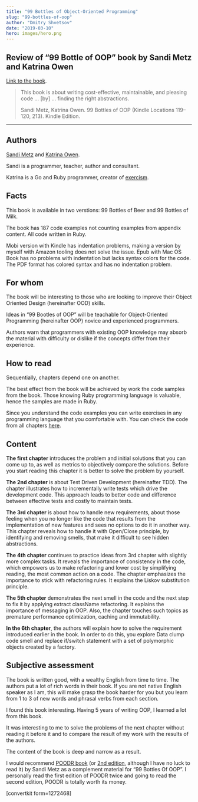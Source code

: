 ```yaml
---
title: "99 Bottles of Object-Oriented Programming"
slug: "99-bottles-of-oop"
author: "Dmitry Shvetsov"
date: "2019-03-10"
hero: images/hero.png
---
```


## Review of “99 Bottle of OOP” book by Sandi Metz and Katrina Owen

[Link to the book](https://www.sandimetz.com/99bottles).

> This book is about writing cost-effective, maintainable, and pleasing code … \[by\] … finding the right abstractions.
> 
> Sandi Metz, Katrina Owen. 99 Bottles of OOP (Kindle Locations 119–120, 213). Kindle Edition.

* * *

## Authors

[Sandi Metz](https://www.sandimetz.com/) and [Katrina Owen](https://www.kytrinyx.com/).

Sandi is a programmer, teacher, author and consultant.

Katrina is a Go and Ruby programmer, creator of [exercism](https://exercism.io/).

## Facts

This book is available in two verstions: 99 Bottles of Beer and 99 Bottles of Milk.

The book has 187 code examples not counting examples from appendix content. All code written in Ruby.

Mobi version with Kindle has indentation problems, making a version by myself with Amazon tooling does not solve the issue. Epub with Mac OS Book has no problems with indentation but lacks syntax colors for the code. The PDF format has colored syntax and has no indentation problem.

## For whom

The book will be interesting to those who are looking to improve their Object Oriented Design (hereinafter OOD) skills.

Ideas in “99 Bootles of OOP” will be teachable for Object-Oriented Programming (hereinafter OOP) novice and experienced programmers.

Authors warn that programmers with existing OOP knowledge may absorb the material with difficulty or dislike if the concepts differ from their experience.

## How to read

Sequentially, chapters depend one on another.

The best effect from the book will be achieved by work the code samples from the book. Those knowing Ruby programming language is valuable, hence the samples are made in Ruby.

Since you understand the code examples you can write exercises in any programming language that you comfortable with. You can check the code from all chapters [here](https://github.com/sandimetz/99bottles).

## Content

**The first chapter** introduces the problem and initial solutions that you can come up to, as well as metrics to objectively compare the solutions. Before you start reading this chapter it is better to solve the problem by yourself.

**The 2nd chapter** is about Test Driven Development (hereinafter TDD). The chapter illustrates how to incrementally write tests which drive the development code. This approach leads to better code and difference between effective tests and costly to maintain tests.

**The 3rd chapter** is about how to handle new requirements, about those feeling when you no longer like the code that results from the implementation of new features and sees no options to do it in another way. This chapter reveals how to handle it with Open/Close principle, by identifying and removing smells, that make it difficult to see hidden abstractions.

**The 4th chapter** continues to practice ideas from 3rd chapter with slightly more complex tasks. It reveals the importance of consistency in the code, which empowers us to make refactoring and lower cost by simplifying reading, the most common action on a code. The chapter emphasizes the importance to stick with refactoring rules. It explains the Liskov substitution principle.

**The 5th chapter** demonstrates the next smell in the code and the next step to fix it by applying extract className refactoring. It explains the importance of messaging in OOP. Also, the chapter touches such topics as premature performance optimization, caching and immutability.

**In the 6th chapter**, the authors will explain how to solve the requirement introduced earlier in the book. In order to do this, you explore Data clump code smell and replace if/switch statement with a set of polymorphic objects created by a factory.

## Subjective assessment

The book is written good, with a wealthy English from time to time. The authors put a lot of rich words in their book. If you are not native English speaker as I am, this will make grasp the book harder for you but you learn from 1 to 3 of new words and phrasal verbs from each section.

I found this book interesting. Having 5 years of writing OOP, I learned a lot from this book.

It was interesting to me to solve the problems of the next chapter without reading it before it and to compare the result of my work with the results of the authors.

The content of the book is deep and narrow as a result.

I would recommend [POODR book](https://amzn.to/32MLnFU) (or [2nd edition](https://amzn.to/2YotkX8), although I have no luck to read it) by Sandi Metz as a complement material for “99 Bottles Of OOP”. I personally read the first edition of POODR twice and going to read the second edition, POODR is totally worth its money.

\[convertkit form=1272468\]
